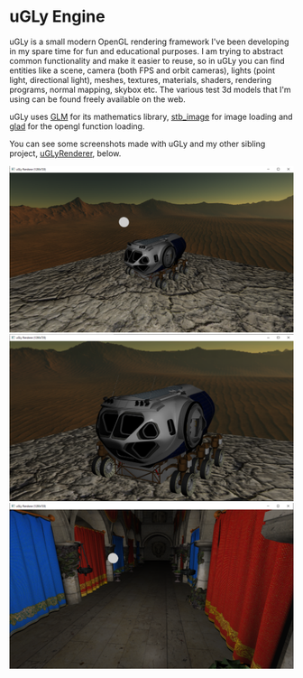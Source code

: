 # uGLy Engine
uGLy is a small modern OpenGL rendering framework I've been developing in my spare time for fun and educational purposes.
I am trying to abstract common functionality and make it easier to reuse, so in uGLy you can find entities like a scene, camera (both FPS and orbit cameras), lights (point light, directional light), meshes, textures, materials, shaders, rendering programs, normal mapping, skybox etc. The various test 3d models that I'm using can be found freely available on the web.

uGLy uses [GLM](https://glm.g-truc.net) for its mathematics library, [stb_image](https://github.com/nothings/stb) for image loading and [glad](https://github.com/Dav1dde/glad) for the opengl function loading.

You can see some screenshots made with uGLy and my other sibling project, [uGLyRenderer](https://github.com/gkarpa/uGLyRenderer), below.

![](https://github.com/gkarpa/screenshots/blob/master/ued1.png)
![](https://github.com/gkarpa/screenshots/blob/master/ued2.png)
![](https://github.com/gkarpa/screenshots/blob/master/ued3.png)
